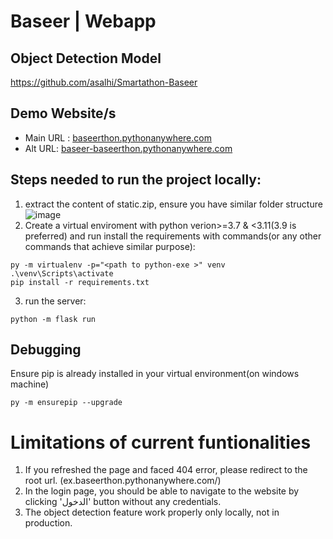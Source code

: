 # Baseer | Webapp

## Object Detection Model
https://github.com/asalhi/Smartathon-Baseer

## Demo Website/s
- Main URL : [baseerthon.pythonanywhere.com ](https://baseerthon.pythonanywhere.com/)
- Alt URL: [baseer-baseerthon.pythonanywhere.com ](https://baseer-baseerthon.pythonanywhere.com/)

## Steps needed to run the project locally: 
1. extract the content of static.zip, ensure you have similar folder structure
![image](https://user-images.githubusercontent.com/111225040/213848310-731759d1-b2f5-449e-8317-5ebc89ab2d0a.png)
2. Create a virtual enviroment with python verion>=3.7 & <3.11(3.9 is preferred) and run install the requirements with commands(or any other commands that achieve similar purpose):
```
py -m virtualenv -p="<path to python-exe >" venv
.\venv\Scripts\activate
pip install -r requirements.txt
```
3. run the server:
```
python -m flask run
```

## Debugging
Ensure pip is already installed in your virtual environment(on windows machine)
```
py -m ensurepip --upgrade 
```
# Limitations of current funtionalities
1. If you refreshed the page and faced 404 error, please redirect to the root url. (ex.baseerthon.pythonanywhere.com/) 
2. In the login page, you should be able to navigate to the website by clicking 'الدخول' button without any credentials. 
3. The object detection feature work properly only locally, not in production.


